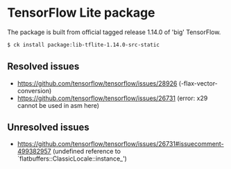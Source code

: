 # TensorFlow Lite package

The package is built from official tagged release 1.14.0 of 'big' TensorFlow.

```bash
$ ck install package:lib-tflite-1.14.0-src-static
```

## Resolved issues
- https://github.com/tensorflow/tensorflow/issues/28926 (-flax-vector-conversion)
- https://github.com/tensorflow/tensorflow/issues/26731 (error: x29 cannot be used in asm here)

## Unresolved issues
- https://github.com/tensorflow/tensorflow/issues/26731#issuecomment-499382957 (undefined reference to `flatbuffers::ClassicLocale::instance_')
